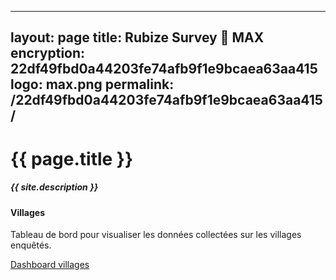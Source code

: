 ---
layout: page
title: Rubize Survey 🔎 MAX
encryption: 22df49fbd0a44203fe74afb9f1e9bcaea63aa415
logo: max.png
permalink: /22df49fbd0a44203fe74afb9f1e9bcaea63aa415/
---

<h1>{{ page.title }}</h1>
<h5 class="font-weight-light text-secondary">{{ site.description }}</h5>

<div class="row mt-5">

  <div class="col-12 col-sm-6">
    <div class="card h-100">
      <div class="card-body">
        <h4 class="card-title">Villages</h4>
        <p class="card-text text-secondary">Tableau de bord pour visualiser les données collectées sur les villages enquêtés.</p>
        <a href="{{site.baseurl}}{{page.permalink}}dashboard-villages" class="btn btn-primary">Dashboard villages</a>
      </div>
    </div>
  </div>

</div>
